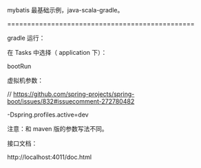 mybatis 最基础示例，java-scala-gradle。

===============================================

gradle 运行：

在 Tasks 中选择（ application 下）：

bootRun

虚拟机参数：

// https://github.com/spring-projects/spring-boot/issues/832#issuecomment-272780482

-Dspring.profiles.active=dev

注意：和 maven 版的参数写法不同。

接口文档：

http://localhost:4011/doc.html

